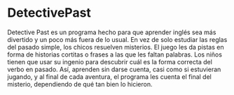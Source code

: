 # DetectivePast
Detective Past es un programa hecho para que aprender inglés sea más divertido y un poco más fuera de lo usual. En vez de solo estudiar las reglas del pasado simple, los chicos resuelven misterios.
El juego les da pistas en forma de historias cortitas o frases a las que les faltan palabras. Los niños tienen que usar su ingenio para descubrir cuál es la forma correcta del verbo en pasado. Así, aprenden sin darse cuenta, casi como si estuvieran jugando, y al final de cada aventura, el programa les cuenta el final del misterio, dependiendo de qué tan bien lo hicieron.
